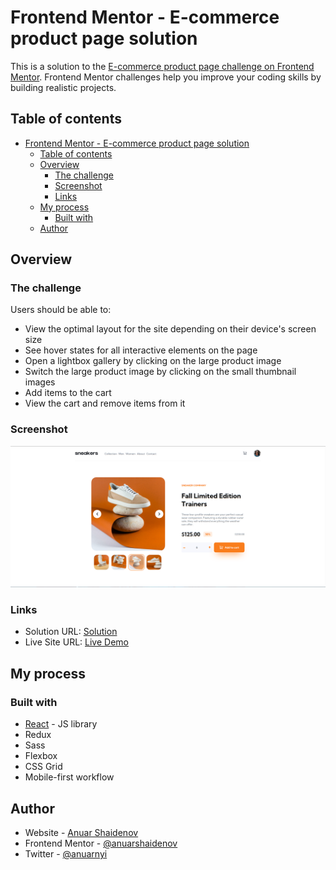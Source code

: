 # Frontend Mentor - E-commerce product page solution

This is a solution to the [E-commerce product page challenge on Frontend Mentor](https://www.frontendmentor.io/challenges/ecommerce-product-page-UPsZ9MJp6). Frontend Mentor challenges help you improve your coding skills by building realistic projects.

## Table of contents

- [Frontend Mentor - E-commerce product page solution](#frontend-mentor---e-commerce-product-page-solution)
  - [Table of contents](#table-of-contents)
  - [Overview](#overview)
    - [The challenge](#the-challenge)
    - [Screenshot](#screenshot)
    - [Links](#links)
  - [My process](#my-process)
    - [Built with](#built-with)
  - [Author](#author)

## Overview

### The challenge

Users should be able to:

- View the optimal layout for the site depending on their device's screen size
- See hover states for all interactive elements on the page
- Open a lightbox gallery by clicking on the large product image
- Switch the large product image by clicking on the small thumbnail images
- Add items to the cart
- View the cart and remove items from it

### Screenshot

![Screenshot](./screenshot.png)

### Links

- Solution URL: [Solution](https://www.frontendmentor.io/solutions/ecommerce-product-page-with-react-and-redux-oOic6SqiS)
- Live Site URL: [Live Demo](https://stately-kitten-dd7ccb.netlify.app/)

## My process

### Built with

- [React](https://reactjs.org/) - JS library
- Redux
- Sass
- Flexbox
- CSS Grid
- Mobile-first workflow

## Author

- Website - [Anuar Shaidenov](https://charlesgobina.github.io/my-portfolio/)
- Frontend Mentor - [@anuarshaidenov](https://www.frontendmentor.io/profile/charlesgobina)
- Twitter - [@anuarnyi](https://www.twitter.com/charles_gobina)